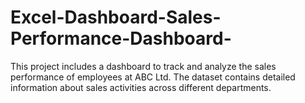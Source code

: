 # Excel-Dashboard-Sales-Performance-Dashboard-
This project includes a dashboard to track and analyze the sales performance of employees at ABC Ltd. The dataset contains detailed information about sales activities across different departments.
